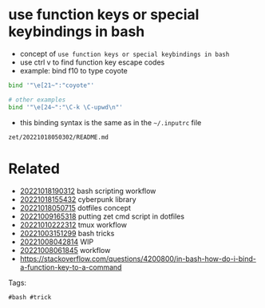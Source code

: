 # use function keys or special keybindings in bash

- concept of `use function keys or special keybindings in bash`
- use ctrl v to find function key escape codes
- example: bind f10 to type coyote
```bash
bind '"\e[21~":"coyote"'

# other examples
bind '"\e[24~":"\C-k \C-upwd\n"'
```
- this binding syntax is the same as in the `~/.inputrc` file

` zet/20221018050302/README.md `

# Related

- [20221018190312](/zet/20221018190312/README.md) bash scripting workflow
- [20221018155432](/zet/20221018155432/README.md) cyberpunk library
- [20221018050715](/zet/20221018050715/README.md) dotfiles concept
- [20221009165318](/zet/20221009165318/README.md) putting zet cmd script in dotfiles
- [20221010222312](/zet/20221010222312/README.md) tmux workflow
- [20221003151299](/zet/20221003151299/README.md) bash tricks
- [20221008042814](/zet/20221008042814/README.md) WIP
- [20221008061845](/zet/20221008061845/README.md) workflow
- https://stackoverflow.com/questions/4200800/in-bash-how-do-i-bind-a-function-key-to-a-command

Tags:

    #bash #trick
